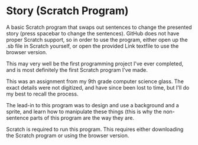 # Story (Scratch Program)
A basic Scratch program that swaps out sentences to change the presented story (press spacebar to change the sentences). GitHub does not have proper Scratch support, so in order to use the program, either open up the .sb file in Scratch yourself, or open the provided Link textfile to use the browser version.

This may very well be the first programming project I've ever completed, and is most definitely the first Scratch program I've made.

This was an assignment from my 9th grade computer science glass. The exact details were not digitized, and have since been lost to time, but I'll do my best to recall the process.

The lead-in to this program was to design and use a background and a sprite, and learn how to manipulate these things (this is why the non-sentence parts of this program are the way they are.

Scratch is required to run this program. This requires either downloading the Scratch program or using the browser version.

